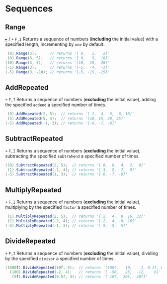 # Sequences

## Range
[`►`](https://docs.microsoft.com/en-us/dotnet/api/system.linq.enumerable.range) / `+` `F,I`
Returns a sequence of numbers (**including** the initial value) with a specified length, incrementing by `one` by default.
```csharp
 (0).Range(3);      // returns '[ 0,   1,   2]'
 (0).Range(3, 5);   // returns '[ 0,   5,  10]'
(10).Range(3, 5);   // returns '[10,  15,  20]'
(-5).Range(3);      // returns '[-5,  -4,  -3]'
(-5).Range(3, -10); // returns '[-5, -15, -25]'
```

## AddRepeated
`+` `F,I`
Returns a sequence of numbers (**excluding** the initial value), adding the specified `addend` a specified number of times.

```csharp
 (0).AddRepeated(2, 5);  // returns '[ 2,  4,  6,  8, 10]'
 (5).AddRepeated(5, 4);  // returns '[10, 15, 20, 25]'
(-5).AddRepeated(-1, 3); // returns '[-6, -7, -8]'
```

## SubtractRepeated
`+` `F,I`
Returns a sequence of numbers (**excluding** the initial value), subtracting the specified `subtrahend` a specified number of times.

```csharp
(10).SubtractRepeated(2, 5);  // returns '[ 8,  6,  4,  2,  0]'
 (1).SubtractRepeated(-2, 4); // returns '[ 3,  5,  7,  9]'
(-5).SubtractRepeated(1, 3);  // returns '[-6, -7, -8]'
```

## MultiplyRepeated
`+` `F,I`
Returns a sequence of numbers (**excluding** the initial value), multiplying by the specified `factor` a specified number of times.

```csharp
 (1).MultiplyRepeated(2, 5);  // returns '[ 2,  4,  8, 16, 32]'
 (1).MultiplyRepeated(-2, 4); // returns '[-2,  4, -8, 16]'
(-5).MultiplyRepeated(-1, 3); // returns '[ 5, -5,  5]'
```

## DivideRepeated
`+` `F,I`
Returns a sequence of numbers (**excluding** the initial value), dividing by the specified `divisor` a specified number of times.

```csharp
(1000f).DivideRepeated(10f, 5);  // returns '[100f,   10,    1, 0.1f, 0.01f]'
  (100).DivideRepeated(-2, 4);   // returns '[ -50,   25,  -12,    6]'
   (5f).DivideRepeated(0.5f, 3); // returns '[ 10f,  20f,  40f]'
```